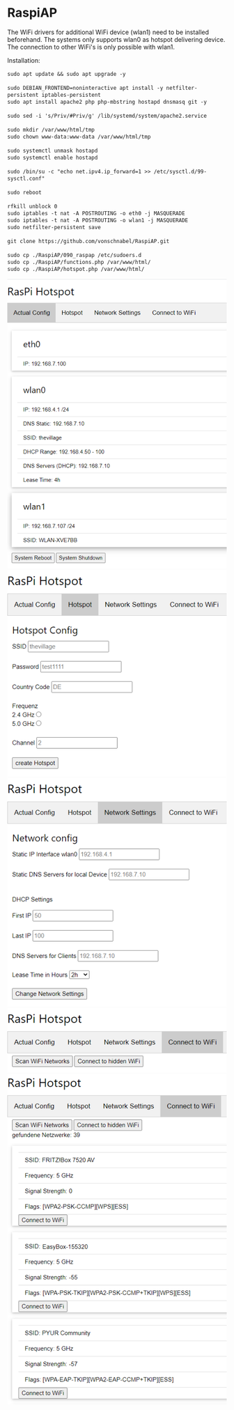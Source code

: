 # RaspiAP

The WiFi drivers for additional WiFi device (wlan1) need to be installed beforehand. 
The systems only supports wlan0 as hotspot delivering device. 
The connection to other WiFi's is only possible with wlan1.

Installation:

``` 
sudo apt update && sudo apt upgrade -y

sudo DEBIAN_FRONTEND=noninteractive apt install -y netfilter-persistent iptables-persistent
sudo apt install apache2 php php-mbstring hostapd dnsmasq git -y

sudo sed -i 's/Priv/#Priv/g' /lib/systemd/system/apache2.service

sudo mkdir /var/www/html/tmp
sudo chown www-data:www-data /var/www/html/tmp

sudo systemctl unmask hostapd
sudo systemctl enable hostapd

sudo /bin/su -c "echo net.ipv4.ip_forward=1 >> /etc/sysctl.d/99-sysctl.conf"

sudo reboot

rfkill unblock 0
sudo iptables -t nat -A POSTROUTING -o eth0 -j MASQUERADE
sudo iptables -t nat -A POSTROUTING -o wlan1 -j MASQUERADE
sudo netfilter-persistent save

git clone https://github.com/vonschnabel/RaspiAP.git

sudo cp ./RaspiAP/090_raspap /etc/sudoers.d
sudo cp ./RaspiAP/functions.php /var/www/html/
sudo cp ./RaspiAP/hotspot.php /var/www/html/
```
![Actual-Config](https://github.com/vonschnabel/RaspiAP/blob/main/screenshots/01-Actual-Config.PNG)
![Hotspot](https://github.com/vonschnabel/RaspiAP/blob/main/screenshots/02-Hotspot.PNG)
![Network-Settings](https://github.com/vonschnabel/RaspiAP/blob/main/screenshots/03-Network-Settings.PNG)
![Connect-Wifi-1](https://github.com/vonschnabel/RaspiAP/blob/main/screenshots/04-Connect-Wifi-1.PNG)
![Connect-Wifi-2](https://github.com/vonschnabel/RaspiAP/blob/main/screenshots/04-Connect-Wifi-2.PNG)
